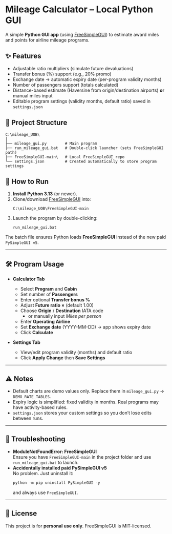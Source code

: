 # Mileage Calculator – Local Python GUI

A simple **Python GUI app** (using [FreeSimpleGUI](https://github.com/PySimpleGUI/FreeSimpleGUI)) to estimate award miles and points for airline mileage programs.

## ✨ Features
- Adjustable ratio multipliers (simulate future devaluations)
- Transfer bonus (%) support (e.g., 20% promo)
- Exchange date → automatic expiry date (per-program validity months)
- Number of passengers support (totals calculated)
- Distance-based estimate (Haversine from origin/destination airports) **or** manual miles input
- Editable program settings (validity months, default ratio) saved in `settings.json`

## 📂 Project Structure
```
C:\mileage_UOB\
│
├── mileage_gui.py        # Main program
├── run_mileage_gui.bat   # Double-click launcher (sets FreeSimpleGUI path)
├── FreeSimpleGUI-main\   # Local FreeSimpleGUI repo
└── settings.json         # Created automatically to store program settings
```

## 🚀 How to Run
1. **Install Python 3.13** (or newer).
2. Clone/download [FreeSimpleGUI](https://github.com/PySimpleGUI/FreeSimpleGUI) into:
   ```
   C:\mileage_UOB\FreeSimpleGUI-main
   ```
3. Launch the program by double-clicking:
   ```
   run_mileage_gui.bat
   ```

The batch file ensures Python loads **FreeSimpleGUI** instead of the new paid `PySimpleGUI v5`.

---

## 🛠️ Program Usage
- **Calculator Tab**
  - Select **Program** and **Cabin**
  - Set number of **Passengers**
  - Enter optional **Transfer bonus %**
  - Adjust **Future ratio ×** (default 1.00)
  - Choose **Origin** / **Destination** IATA code  
    - or manually input *Miles per person*
  - Enter **Operating Airline**
  - Set **Exchange date** (YYYY-MM-DD) → app shows expiry date
  - Click **Calculate**

- **Settings Tab**
  - View/edit program validity (months) and default ratio
  - Click **Apply Change** then **Save Settings**

---

## ⚠️ Notes
- Default charts are demo values only. Replace them in `mileage_gui.py` → `DEMO_RATE_TABLES`.
- Expiry logic is simplified: fixed validity in months. Real programs may have activity-based rules.
- `settings.json` stores your custom settings so you don’t lose edits between runs.

---

## 🔧 Troubleshooting
- **ModuleNotFoundError: FreeSimpleGUI**  
  Ensure you have `FreeSimpleGUI-main` in the project folder and use `run_mileage_gui.bat` to launch.
- **Accidentally installed paid PySimpleGUI v5**  
  No problem. Just uninstall it:
  ```powershell
  python -m pip uninstall PySimpleGUI -y
  ```
  and always use `FreeSimpleGUI`.

---

## 📜 License
This project is for **personal use only**. FreeSimpleGUI is MIT-licensed.

